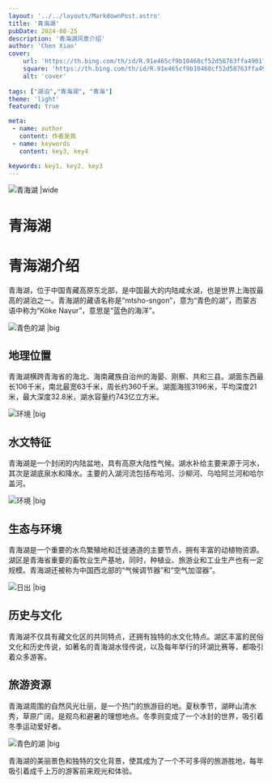 ```yaml
---
layout: '../../layouts/MarkdownPost.astro'
title: '青海湖'
pubDate: 2024-08-25
description: '青海湖风景介绍'
author: 'Chen Xiao'
cover:
    url: 'https://th.bing.com/th/id/R.91e465cf9b10460cf52d58763ffa4901?rik=KDZR8WMwW6bh5A&pid=ImgRaw&r=0'
    square: 'https://th.bing.com/th/id/R.91e465cf9b10460cf52d58763ffa4901?rik=KDZR8WMwW6bh5A&pid=ImgRaw&r=0'
    alt: 'cover'
    
tags: ["湖泊","青海湖", "青海"] 
theme: 'light'
featured: true

meta:
 - name: author
   content: 作者是我
 - name: keywords
   content: key3, key4

keywords: key1, key2, key3
---
```


![青海湖 |wide](https://th.bing.com/th/id/R.8782e42310295afa92ecd2e30f387050?rik=teXwbpSsTwcB4Q&pid=ImgRaw&r=0)


# 青海湖

# 青海湖介绍

青海湖，位于中国青藏高原东北部，是中国最大的内陆咸水湖，也是世界上海拔最高的湖泊之一。青海湖的藏语名称是“mtsho-sngon”，意为“青色的湖”，而蒙古语中称为“Köke Naγur”，意思是“蓝色的海洋”。

![青色的湖 |big](https://th.bing.com/th/id/R.dfddd3e23ba445bc440ca5a2f01e7798?rik=rzx51VZ35x3uPg&pid=ImgRaw&r=0)

## 地理位置

青海湖横跨青海省的海北、海南藏族自治州的海晏、刚察、共和三县。湖面东西最长106千米，南北最宽63千米，周长约360千米。湖面海拔3196米，平均深度21米，最大深度32.8米，湖水容量约743亿立方米。

![环境 |big](https://youimg1.c-ctrip.com/target/100k1f000001gugnrB732_D_10000_1200.jpg?proc=autoorient)

## 水文特征

青海湖是一个封闭的内陆盆地，具有高原大陆性气候。湖水补给主要来源于河水，其次是湖底泉水和降水。主要的入湖河流包括布哈河、沙柳河、乌哈阿兰河和哈尔盖河。

![环境 |big](https://pic1.zhimg.com/v2-6ee01fec76064454ec67d2407dcf70b0_r.jpg)

## 生态与环境

青海湖是一个重要的水鸟繁殖地和迁徙通道的主要节点，拥有丰富的动植物资源。湖区是青海省重要的畜牧业生产基地，同时，种植业、旅游业和工业生产也有一定规模。青海湖还被称为中国西北部的“气候调节器”和“空气加湿器”。

![日出 |big](https://th.bing.com/th/id/R.eef656e9efff2e073c05dacc4251e815?rik=x9F97zX4eVS40Q&riu=http%3a%2f%2fimg.pconline.com.cn%2fimages%2fupload%2fupc%2ftx%2fitbbs%2f1311%2f17%2fc7%2f28716363_1384672584556.jpg&ehk=E7VmXVhJ1j5fdgrPHp8cou%2bKdbCe%2bTmFoBVtIBrTtmI%3d&risl=&pid=ImgRaw&r=0)

## 历史与文化

青海湖不仅具有藏文化区的共同特点，还拥有独特的水文化特点。湖区丰富的民俗文化和历史传说，如著名的青海湖水怪传说，以及每年举行的环湖比赛等，都吸引着众多游客。


## 旅游资源

青海湖周围的自然风光壮丽，是一个热门的旅游目的地。夏秋季节，湖畔山清水秀，草原广阔，是观鸟和避暑的理想地点。冬季则变成了一个冰封的世界，吸引着冬季运动爱好者。

![青色的湖 |big](https://th.bing.com/th/id/R.1338401e474f0454d320738866221042?rik=LTG%2fBjnLUhqNog&riu=http%3a%2f%2fmy.tmyou.com%2fpublic%2fupload%2fimages%2f2017-04-26%2f20170426143905120698.jpg&ehk=m1TbdNogdN30j22UxacO12oOjXSKbR7lr%2fG2REv9bYw%3d&risl=&pid=ImgRaw&r=0)

青海湖的美丽景色和独特的文化背景，使其成为了一个不可多得的旅游胜地，每年吸引着成千上万的游客前来观光和体验。
